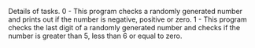 Details of tasks.
0 - This program checks a randomly generated number and prints
    out if the number is negative, positive or zero.
1 - This program checks the last digit of a randomly generated
    number and checks if the number is greater than 5, less
    than 6 or equal to zero.